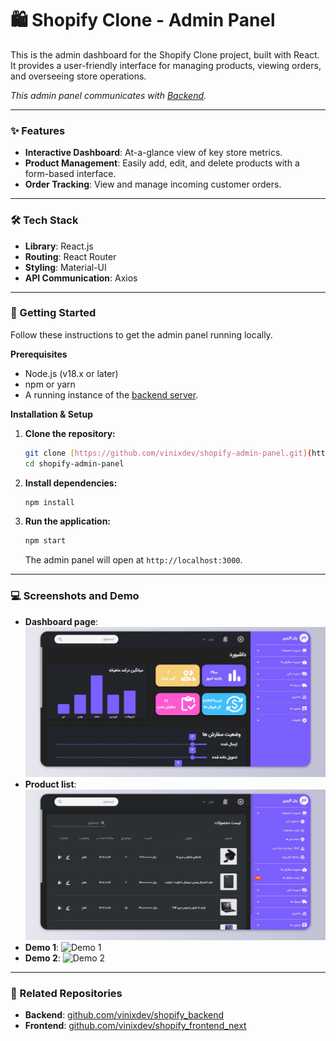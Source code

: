 # 🛍️ Shopify Clone - Admin Panel

This is the admin dashboard for the Shopify Clone project, built with React. It provides a user-friendly interface for managing products, viewing orders, and overseeing store operations.

*This admin panel communicates with [Backend](https://github.com/vinixdev/shopify_backend).*

---

### ✨ Features

* **Interactive Dashboard**: At-a-glance view of key store metrics.
* **Product Management**: Easily add, edit, and delete products with a form-based interface.
* **Order Tracking**: View and manage incoming customer orders.

---

### 🛠️ Tech Stack

* **Library**: React.js
* **Routing**: React Router
* **Styling**: Material-UI
* **API Communication**: Axios

---

### 🚀 Getting Started

Follow these instructions to get the admin panel running locally.

**Prerequisites**

* Node.js (v18.x or later)
* npm or yarn
* A running instance of the [backend server](https://github.com/vinixdev/shopify_backend).

**Installation & Setup**

1.  **Clone the repository:**
    ```sh
    git clone [https://github.com/vinixdev/shopify-admin-panel.git](https://github.com/vinixdev/shopify-admin-panel.git)
    cd shopify-admin-panel
    ```

2.  **Install dependencies:**
    ```sh
    npm install
    ```
    
3.  **Run the application:**
    ```sh
    npm start
    ```
    The admin panel will open at `http://localhost:3000`.

---

### 💻️ Screenshots and Demo

* **Dashboard page**:
    ![Admin Dashboard](screenshots/admin-panel-00.jpg)
* **Product list**:
    ![Product list](screenshots/admin-panel-01.jpg)
* **Demo 1**:
    ![Demo 1](screenshots/admin-panel-02.gif)
* **Demo 2**:
    ![Demo 2](screenshots/admin-panel-03.gif)

---
### 🔗 Related Repositories

* **Backend**: [github.com/vinixdev/shopify_backend](https://github.com/vinixdev/shopify_backend)
* **Frontend**: [github.com/vinixdev/shopify_frontend_next](https://github.com/vinixdev/shopify_frontend_next)
